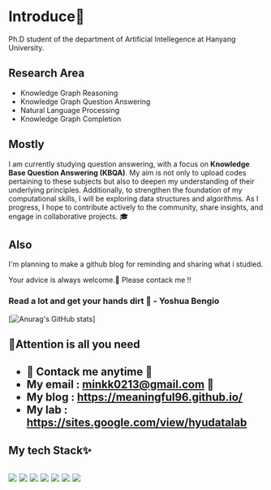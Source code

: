 # Introduce🌌
Ph.D student of the department of Artificial Intellegence at Hanyang University. 

## Research Area
  - Knowledge Graph Reasoning
  - Knowledge Graph Question Answering
  - Natural Language Processing
  - Knowledge Graph Completion

## Mostly
I am currently studying question answering, with a focus on **Knowledge Base Question Answering (KBQA)**. My aim is not only to upload codes pertaining to these subjects but also to deepen my understanding of their underlying principles. Additionally, to strengthen the foundation of my computational skills, I will be exploring data structures and algorithms. As I progress, I hope to contribute actively to the community, share insights, and engage in collaborative projects. 🎓

## Also
I'm planning to make a github blog for reminding and sharing what i studied.  

Your advice is always welcome.👋 Please contack me !!

### Read a lot and get your hands dirt 💪 - Yoshua Bengio

[![Anurag's GitHub stats](https://github-readme-stats.vercel.app/api?username=meaningful96&count_private=true&show_icons=true&theme=swift&count_private=true)] 

<h2> 🔎Attention is all you need <h2>
  
- 🌱 Contack me anytime 🌱
- My email : minkk0213@gmail.com 💬
- My blog  : https://meaningful96.github.io/
- My lab   : https://sites.google.com/view/hyudatalab 
  
<h2> My tech Stack✨ <h2>
<img src="https://img.shields.io/badge/PyTorch-EE4C2C?style=for-the-badge&logo=PyTorch&logoColor=white">
<img src="https://img.shields.io/badge/Python-3776AB?style=for-the-badge&logo=Python&logoColor=white">
<img src="https://img.shields.io/badge/linux-FCC624?style=for-the-badge&logo=linux&logoColor=black">
<img src="https://img.shields.io/badge/github-181717?style=for-the-badge&logo=github&logoColor=white">
<img src="https://img.shields.io/badge/git-F05032?style=for-the-badge&logo=git&logoColor=white">
<img src="https://img.shields.io/badge/-C++-000000?style=for-the-badge&logo=c%2B%2B&Color=black">
<img src="https://img.shields.io/badge/R-276DC3?style=for-the-badge&logo=R&Color=black">

